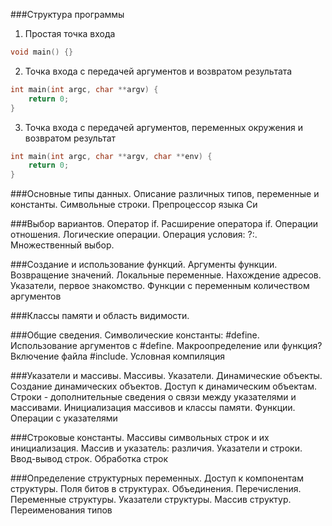 ###Структура программы

1. Простая точка входа
```cpp
void main() {}
```

2. Точка входа с передачей аргументов и возвратом результата
```cpp
int main(int argc, char **argv) {
    return 0;
}
```

3. Точка входа с передачей аргументов, переменных окружения и возвратом результат
```cpp
int main(int argc, char **argv, char **env) {
    return 0;
}
```



###Основные типы данных. Описание различных типов, переменные и константы. Символьные строки. Препроцессор языка Си

###Выбор вариантов. Оператор if. Расширение оператора if. Операции отношения. Логические операции. Операция условия: ?:. Множественный выбор.

###Создание и использование функций. Аргументы функции. Возвращение значений. Локальные переменные. Нахождение адресов. Указатели, первое знакомство. Функции с переменным количеством аргументов

###Классы памяти и область видимости.

###Общие сведения. Символические константы: #define. Использование аргументов с #define. Макроопределение или функция? Включение файла #include. Условная компиляция




###Указатели и массивы. Массивы. Указатели. Динамические объекты. Создание динамических объектов. Доступ к динамическим объектам. Строки - дополнительные сведения о связи между указателями и массивами. Инициализация массивов и классы памяти. Функции. Операции с указателями

###Строковые константы. Массивы символьных строк и их инициализация. Массив и указатель: различия. Указатели и строки. Ввод-вывод строк. Обработка строк

###Определение структурных переменных. Доступ к компонентам структуры. Поля битов в структурах. Объединения. Перечисления. Переменные структуры. Указатели структуры. Массив структур. Переименования типов
